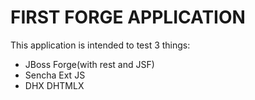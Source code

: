 FIRST FORGE APPLICATION
=======================

This application is intended to test 3 things: 

* JBoss Forge(with rest and JSF)
* Sencha Ext JS
* DHX DHTMLX
